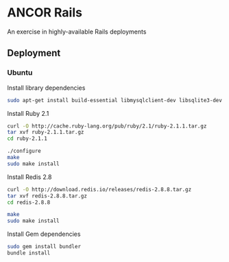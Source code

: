 # ANCOR Rails

An exercise in highly-available Rails deployments

## Deployment

### Ubuntu

Install library dependencies

```sh
sudo apt-get install build-essential libmysqlclient-dev libsqlite3-dev libssl-dev libyaml-dev curl
```

Install Ruby 2.1

```sh
curl -O http://cache.ruby-lang.org/pub/ruby/2.1/ruby-2.1.1.tar.gz
tar xvf ruby-2.1.1.tar.gz
cd ruby-2.1.1

./configure
make
sudo make install
```

Install Redis 2.8

```sh
curl -O http://download.redis.io/releases/redis-2.8.8.tar.gz
tar xvf redis-2.8.8.tar.gz
cd redis-2.8.8

make
sudo make install
```

Install Gem dependencies

```sh
sudo gem install bundler
bundle install
```
